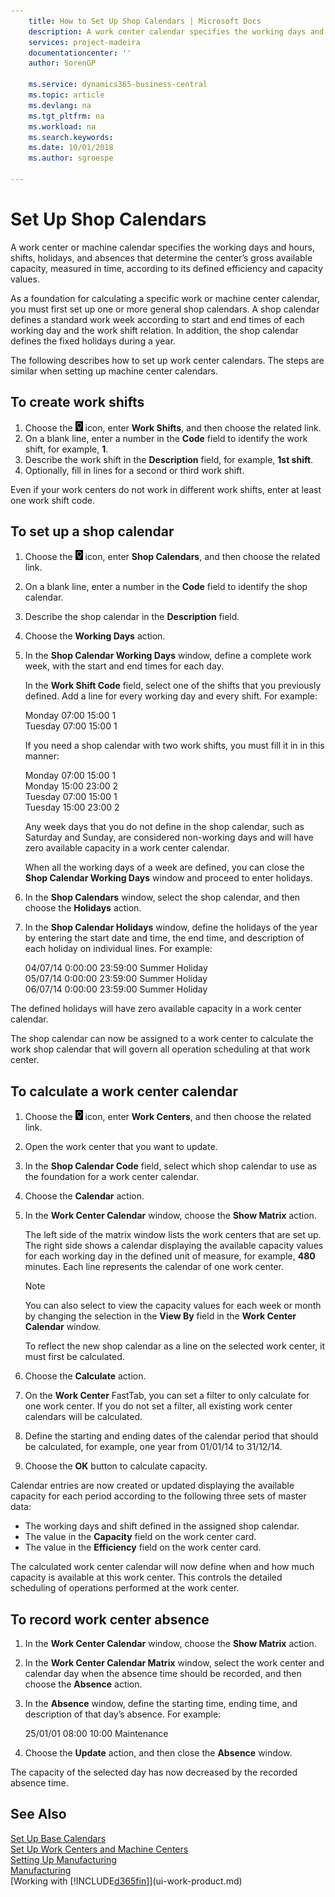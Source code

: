 ```yaml
---
    title: How to Set Up Shop Calendars | Microsoft Docs
    description: A work center calendar specifies the working days and hours, shifts, holidays, and absences that determine the work center’s gross available capacity, measured in time, according to its defined efficiency and capacity values. Creating and enabling a work center calendar involves several preparatory tasks.
    services: project-madeira
    documentationcenter: ''
    author: SorenGP

    ms.service: dynamics365-business-central
    ms.topic: article
    ms.devlang: na
    ms.tgt_pltfrm: na
    ms.workload: na
    ms.search.keywords:
    ms.date: 10/01/2018
    ms.author: sgroespe

---
```

# Set Up Shop Calendars
A work center or machine calendar specifies the working days and hours, shifts, holidays, and absences that determine the center’s gross available capacity, measured in time, according to its defined efficiency and capacity values.

As a foundation for calculating a specific work or machine center calendar, you must first set up one or more general shop calendars. A shop calendar defines a standard work week according to start and end times of each working day and the work shift relation. In addition, the shop calendar defines the fixed holidays during a year.  

The following describes how to set up work center calendars. The steps are similar when setting up machine center calendars.  

## To create work shifts  
1.  Choose the ![Lightbulb that opens the Tell Me feature](media/ui-search/search_small.png "Tell me what you want to do") icon, enter **Work Shifts**, and then choose the related link.  
2.  On a blank line, enter a number in the **Code** field to identify the work shift, for example, **1**.  
3.  Describe the work shift in the **Description** field, for example, **1st shift**.  
4.  Optionally, fill in lines for a second or third work shift.  

Even if your work centers do not work in different work shifts, enter at least one work shift code.  

## To set up a shop calendar  
1.  Choose the ![Lightbulb that opens the Tell Me feature](media/ui-search/search_small.png "Tell me what you want to do") icon, enter **Shop Calendars**, and then choose the related link.  
2.  On a blank line, enter a number in the **Code** field to identify the shop calendar.  
3.  Describe the shop calendar in the **Description** field.  
4.  Choose the **Working Days** action.
5.  In the **Shop Calendar Working Days** window, define a complete work week, with the start and end times for each day.  

    In the **Work Shift Code** field, select one of the shifts that you previously defined. Add a line for every working day and every shift. For example:  

    Monday  07:00 15:00 1   
    Tuesday 07:00 15:00 1  

    If you need a shop calendar with two work shifts, you must fill it in in this manner:  

    Monday 07:00 15:00 1   
    Monday 15:00 23:00 2  
    Tuesday 07:00 15:00 1  
    Tuesday 15:00 23:00 2  

    Any week days that you do not define in the shop calendar, such as Saturday and Sunday, are considered non-working days and will have zero available capacity in a work center calendar.  

    When all the working days of a week are defined, you can close the **Shop Calendar Working Days** window and proceed to enter holidays.  

6.  In the **Shop Calendars** window, select the shop calendar, and then choose the **Holidays** action.
7. In the **Shop Calendar Holidays** window, define the holidays of the year by entering the start date and time, the end time, and description of each holiday on individual lines. For example:  

    04/07/14 0:00:00 23:59:00 Summer Holiday  
    05/07/14 0:00:00 23:59:00 Summer Holiday  
    06/07/14 0:00:00 23:59:00 Summer Holiday  

The defined holidays will have zero available capacity in a work center calendar.  

The shop calendar can now be assigned to a work center to calculate the work shop calendar that will govern all operation scheduling at that work center.  

## To calculate a work center calendar  

1.  Choose the ![Lightbulb that opens the Tell Me feature](media/ui-search/search_small.png "Tell me what you want to do") icon, enter **Work Centers**, and then choose the related link.
2. Open the work center that you want to update.  
3. In the **Shop Calendar Code** field, select which shop calendar to use as the foundation for a work center calendar.  
4. Choose the **Calendar** action.  
5. In the **Work Center Calendar** window, choose the **Show Matrix** action.  

    The left side of the matrix window lists the work centers that are set up. The right side shows a calendar displaying the available capacity values for each working day in the defined unit of measure, for example, **480** minutes. Each line represents the calendar of one work center.  

    > [!NOTE]  
    >  You can also select to view the capacity values for each week or month by changing the selection in the **View By** field in the **Work Center Calendar** window.  

    To reflect the new shop calendar as a line on the selected work center, it must first be calculated.  

6.  Choose the **Calculate** action.  
7.  On the **Work Center** FastTab, you can set a filter to only calculate for one work center. If you do not set a filter, all existing work center calendars will be calculated.  
8.  Define the starting and ending dates of the calendar period that should be calculated, for example, one year from 01/01/14 to 31/12/14.
9. Choose the **OK** button to calculate capacity.  

Calendar entries are now created or updated displaying the available capacity for each period according to the following three sets of master data:  

- The working days and shift defined in the assigned shop calendar.  
- The value in the **Capacity** field on the work center card.  
- The value in the **Efficiency** field on the work center card.  

The calculated work center calendar will now define when and how much capacity is available at this work center. This controls the detailed scheduling of operations performed at the work center.  

## To record work center absence  
1.  In the **Work Center Calendar** window, choose the **Show Matrix** action.
2. In the **Work Center Calendar Matrix** window, select the work center and calendar day when the absence time should be recorded, and then choose the **Absence** action.  
3.  In the **Absence** window, define the starting time, ending time, and description of that day’s absence. For example:  

    25/01/01 08:00 10:00 Maintenance  

4.  Choose the **Update** action, and then close the **Absence** window.  

The capacity of the selected day has now decreased by the recorded absence time.  

## See Also  
[Set Up Base Calendars](across-how-to-assign-base-calendars.md)  
[Set Up Work Centers and Machine Centers](production-how-to-set-up-work-and-machine-centers.md)  
[Setting Up Manufacturing](production-configure-production-processes.md)  
[Manufacturing](production-manage-manufacturing.md)  
[Working with [!INCLUDE[d365fin](includes/d365fin_md.md)]](ui-work-product.md)  
